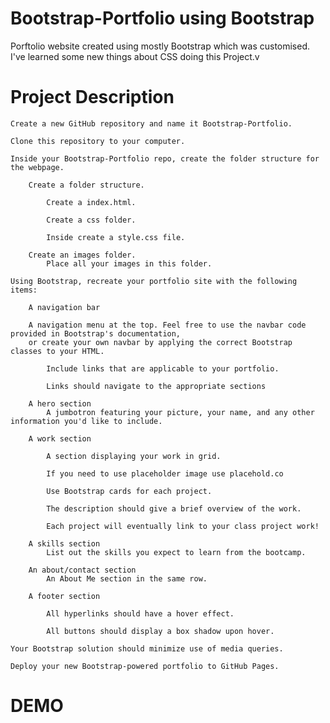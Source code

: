 # Bootstrap-Portfolio using Bootstrap

Porftolio website created using mostly Bootstrap which was customised. I've learned some
new things about CSS doing this Project.v

# Project Description


    Create a new GitHub repository and name it Bootstrap-Portfolio.

    Clone this repository to your computer.

    Inside your Bootstrap-Portfolio repo, create the folder structure for the webpage.

        Create a folder structure.

            Create a index.html.

            Create a css folder.

            Inside create a style.css file.

        Create an images folder.
            Place all your images in this folder.

    Using Bootstrap, recreate your portfolio site with the following items:

        A navigation bar

        A navigation menu at the top. Feel free to use the navbar code provided in Bootstrap's documentation, 
        or create your own navbar by applying the correct Bootstrap classes to your HTML.

            Include links that are applicable to your portfolio.

            Links should navigate to the appropriate sections

        A hero section
            A jumbotron featuring your picture, your name, and any other information you'd like to include.

        A work section

            A section displaying your work in grid.

            If you need to use placeholder image use placehold.co

            Use Bootstrap cards for each project.

            The description should give a brief overview of the work.

            Each project will eventually link to your class project work!

        A skills section
            List out the skills you expect to learn from the bootcamp.

        An about/contact section
            An About Me section in the same row.

        A footer section

            All hyperlinks should have a hover effect.

            All buttons should display a box shadow upon hover.

    Your Bootstrap solution should minimize use of media queries.

    Deploy your new Bootstrap-powered portfolio to GitHub Pages.

# DEMO
